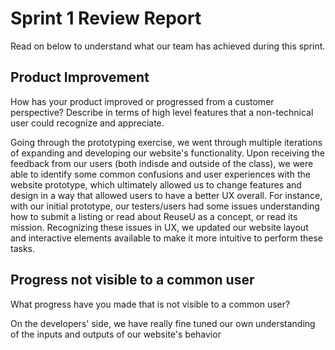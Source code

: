 

# Sprint 1 Review Report

Read on below to understand what our team has achieved during this sprint.

## Product Improvement

How has your product improved or progressed from a customer perspective? Describe in terms of high level features that a non-technical user could recognize and appreciate.

Going through the prototyping exercise, we went through multiple iterations of expanding and developing our website's functionality. Upon receiving the feedback from our users (both indisde and outside of the class), we were able to identify some common confusions and user experiences with the website prototype, which ultimately allowed us to change features and design in a way that allowed users to have a better UX overall. For instance, with our initial prototype, our testers/users had some issues understanding how to submit a listing or read about ReuseU as a concept, or read its mission. Recognizing these issues in UX, we updated our website layout and interactive elements available to make it more intuitive to perform these tasks. 

## Progress not visible to a common user

What progress have you made that is not visible to a common user?

On the developers' side, we have really fine tuned our own understanding of the inputs and outputs of our website's behavior
